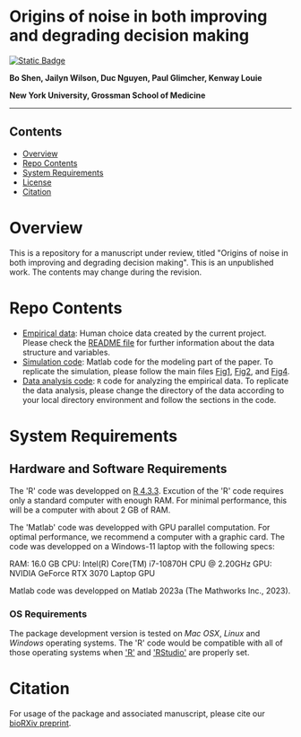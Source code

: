 # Origins of noise in both improving and degrading decision making

[![Static Badge](https://img.shields.io/badge/bioRXiv-10.1101%2F2024.03.26.586597-red.svg?style=flat)](https://doi.org/10.1101/2024.03.26.586597)


__Bo Shen, Jailyn Wilson, Duc Nguyen, Paul Glimcher, Kenway Louie__

__New York University, Grossman School of Medicine__

---

## Contents

- [Overview](#overview)
- [Repo Contents](#repo-contents)
- [System Requirements](#system-requirements)
- [License](./LICENSE)
- [Citation](#citation)

# Overview

This is a repository for a manuscript under review, titled "Origins of noise in both improving and degrading decision making". This is an unpublished work. The contents may change during the revision.

# Repo Contents

- [Empirical data](./myData): Human choice data created by the current project. Please check the [README file](./myData/README.txt) for further information about the data structure and variables.
- [Simulation code](./ModelSimulationCode): Matlab code for the modeling part of the paper. To replicate the simulation, please follow the main files [Fig1](./ModelSimulationCode/Fig1.m), [Fig2](./ModelSimulationCode/Fig2.m), and [Fig4](./ModelSimulationCode/Fig4.m).
- [Data analysis code](./BehavioralDataAnalysisCode.Rmd): `R` code for analyzing the empirical data. To replicate the data analysis, please change the directory of the data according to your local directory environment and follow the sections in the code.

# System Requirements

## Hardware and Software Requirements

The 'R' code was developped on [R 4.3.3](https://www.r-project.org/#!). Excution of the 'R' code requires only a standard computer with enough RAM. For minimal performance, this will be a computer with about 2 GB of RAM.

The 'Matlab' code was developped with GPU parallel computation. For optimal performance, we recommend a computer with a graphic card. The code was developped on a Windows-11 laptop with the following specs:

RAM: 16.0 GB
CPU: Intel(R) Core(TM) i7-10870H CPU @ 2.20GHz 
GPU: NVIDIA GeForce RTX 3070 Laptop GPU

Matlab code was developped on Matlab 2023a (The Mathworks Inc., 2023).

### OS Requirements

The package development version is tested on *Mac OSX*, *Linux* and *Windows* operating systems. The 'R' code would be compatible with all of those operating systems when ['R'](https://www.r-project.org/#!) and ['RStudio'](https://posit.co/download/rstudio-desktop/) are properly set.

# Citation

For usage of the package and associated manuscript, please cite our [bioRXiv preprint](https://www.biorxiv.org/content/10.1101/2024.03.26.586597v2).


